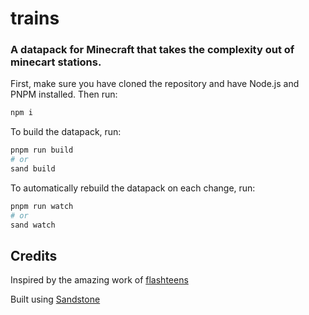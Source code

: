 # trains
### A datapack for Minecraft that takes the complexity out of minecart stations.



First, make sure you have cloned the repository and have Node.js and PNPM installed. Then run:
```bash
npm i
```

To build the datapack, run:
```bash
pnpm run build
# or
sand build
```

To automatically rebuild the datapack on each change, run:
```bash
pnpm run watch
# or
sand watch
```
## Credits
Inspired by the amazing work of [flashteens](https://flashteensmc.blogspot.com/)

Built using [Sandstone](https://www.sandstone.dev/)
